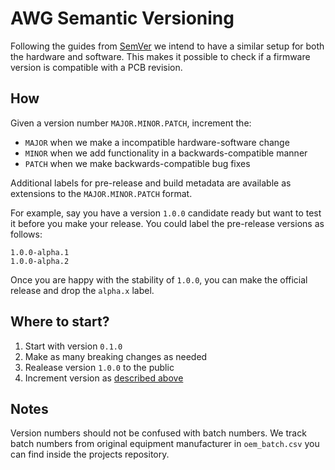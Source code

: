 # AWG Semantic Versioning

Following the guides from [SemVer](https://semver.org) we intend to have a similar setup for both the hardware and software. This makes it possible to check if a firmware version is compatible with a PCB revision.

## How
Given a version number `MAJOR.MINOR.PATCH`, increment the:

  * `MAJOR` when we make a incompatible hardware-software change
  * `MINOR` when we add functionality in a backwards-compatible manner
  * `PATCH` when we make backwards-compatible bug fixes

Additional labels for pre-release and build metadata are available as extensions to the `MAJOR.MINOR.PATCH` format.

For example, say you have a version `1.0.0` candidate ready but want to test it before you make your release. You could label the pre-release versions as follows:

    1.0.0-alpha.1
    1.0.0-alpha.2

Once you are happy with the stability of `1.0.0`, you can make the official release and drop the `alpha.x` label.

## Where to start?

  1. Start with version `0.1.0`
  2. Make as many breaking changes as needed 
  3. Realease version `1.0.0` to the public
  4. Increment version as [described above](#How)

## Notes
Version numbers should not be confused with batch numbers. We track batch numbers from original equipment manufacturer in `oem_batch.csv` you can find inside the projects repository.
